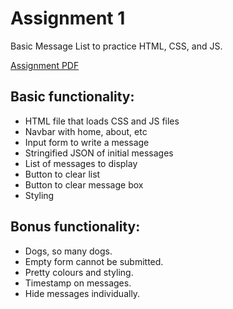 # Assignment 1

Basic Message List to practice HTML, CSS, and JS.

[Assignment PDF](http://blogs.ubc.ca/cpsc436i2019s/files/2019/05/Assignment-1.pdf)

## Basic functionality:

- HTML file that loads CSS and JS files
- Navbar with home, about, etc
- Input form to write a message
- Stringified JSON of initial messages
- List of messages to display
- Button to clear list
- Button to clear message box
- Styling

## Bonus functionality:

- Dogs, so many dogs.
- Empty form cannot be submitted.
- Pretty colours and styling.
- Timestamp on messages.
- Hide messages individually.
